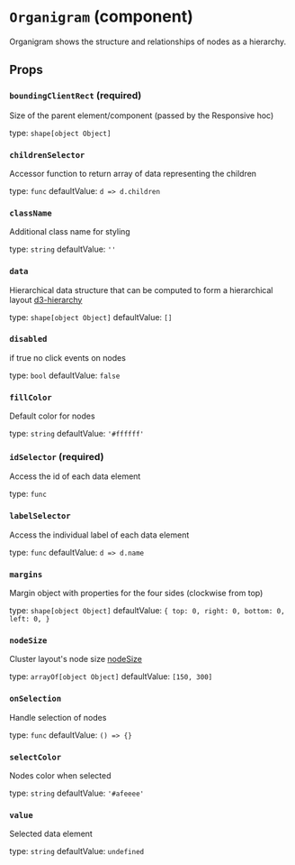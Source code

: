 `Organigram` (component)
========================

Organigram shows the structure and relationships of nodes as a hierarchy.

Props
-----

### `boundingClientRect` (required)

Size of the parent element/component (passed by the Responsive hoc)

type: `shape[object Object]`


### `childrenSelector`

Accessor function to return array of data representing the children

type: `func`
defaultValue: `d => d.children`


### `className`

Additional class name for styling

type: `string`
defaultValue: `''`


### `data`

Hierarchical data structure that can be computed to form a hierarchical layout
<a href="https://github.com/d3/d3-hierarchy">d3-hierarchy</a>

type: `shape[object Object]`
defaultValue: `[]`


### `disabled`

if true no click events on nodes

type: `bool`
defaultValue: `false`


### `fillColor`

Default color for nodes

type: `string`
defaultValue: `'#ffffff'`


### `idSelector` (required)

Access the id of each data element

type: `func`


### `labelSelector`

Access the individual label of each data element

type: `func`
defaultValue: `d => d.name`


### `margins`

Margin object with properties for the four sides (clockwise from top)

type: `shape[object Object]`
defaultValue: `{
    top: 0,
    right: 0,
    bottom: 0,
    left: 0,
}`


### `nodeSize`

Cluster layout's node size
<a href="https://github.com/d3/d3-hierarchy#cluster_nodeSize">nodeSize</a>

type: `arrayOf[object Object]`
defaultValue: `[150, 300]`


### `onSelection`

Handle selection of nodes

type: `func`
defaultValue: `() => {}`


### `selectColor`

Nodes color when selected

type: `string`
defaultValue: `'#afeeee'`


### `value`

Selected data element

type: `string`
defaultValue: `undefined`

